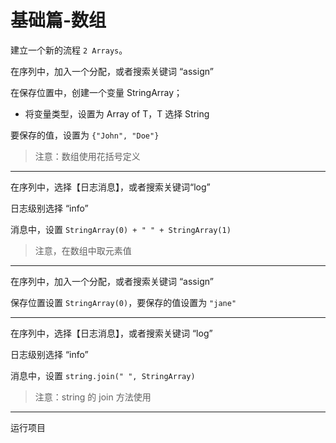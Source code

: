 # 基础篇-数组

建立一个新的流程 `2 Arrays`。

在序列中，加入一个分配，或者搜索关键词 “assign”

在保存位置中，创建一个变量 StringArray；

- 将变量类型，设置为 Array of T，T 选择 String

要保存的值，设置为 `{"John", "Doe"}`

> 注意：数组使用花括号定义

---

在序列中，选择【日志消息】，或者搜索关键词“log”

日志级别选择 “info”

消息中，设置 `StringArray(0) + " " + StringArray(1)`

> 注意，在数组中取元素值

---

在序列中，加入一个分配，或者搜索关键词 “assign”

保存位置设置 `StringArray(0)`，要保存的值设置为 `"jane"`

---

在序列中，选择【日志消息】，或者搜索关键词 “log”

日志级别选择 “info”

消息中，设置 `string.join(" ", StringArray)`

> 注意：string 的 join 方法使用

---

运行项目
